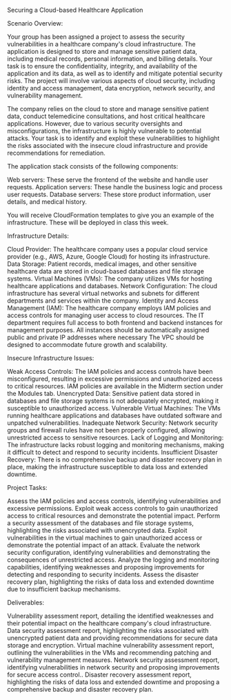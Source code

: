 Securing a Cloud-based Healthcare Application

 

Scenario Overview: 
 

Your group has been assigned a project to assess the security vulnerabilities in a healthcare company's cloud infrastructure. The application is designed to store and manage sensitive patient data, including medical records, personal information, and billing details. Your task is to ensure the confidentiality, integrity, and availability of the application and its data, as well as to identify and mitigate potential security risks. The project will involve various aspects of cloud security, including identity and access management, data encryption, network security, and vulnerability management.

 

The company relies on the cloud to store and manage sensitive patient data, conduct telemedicine consultations, and host critical healthcare applications. However, due to various security oversights and misconfigurations, the infrastructure is highly vulnerable to potential attacks. Your task is to identify and exploit these vulnerabilities to highlight the risks associated with the insecure cloud infrastructure and provide recommendations for remediation. 

The application stack consists of the following components:

Web servers: These serve the frontend of the website and handle user requests.
Application servers: These handle the business logic and process user requests.
Database servers: These store product information, user details, and medical history.

You will receive CloudFormation templates to give you an example of the infrastructure. These will be deployed in class this week.

 

Infrastructure Details:
 

Cloud Provider: The healthcare company uses a popular cloud service provider (e.g., AWS, Azure, Google Cloud) for hosting its infrastructure.
Data Storage: Patient records, medical images, and other sensitive healthcare data are stored in cloud-based databases and file storage systems.
Virtual Machines (VMs): The company utilizes VMs for hosting healthcare applications and databases.
Network Configuration: The cloud infrastructure has several virtual networks and subnets for different departments and services within the company.
Identity and Access Management (IAM): The healthcare company employs IAM policies and access controls for managing user access to cloud resources.
The IT department requires full access to both frontend and backend instances for management purposes.
All instances should be automatically assigned public and private IP addresses where necessary
The VPC should be designed to accommodate future growth and scalability.
 

Insecure Infrastructure Issues:
 

Weak Access Controls: The IAM policies and access controls have been misconfigured, resulting in excessive permissions and unauthorized access to critical resources. IAM policies are available in the Midterm section under the Modules tab.
Unencrypted Data: Sensitive patient data stored in databases and file storage systems is not adequately encrypted, making it susceptible to unauthorized access.
Vulnerable Virtual Machines: The VMs running healthcare applications and databases have outdated software and unpatched vulnerabilities.
Inadequate Network Security: Network security groups and firewall rules have not been properly configured, allowing unrestricted access to sensitive resources.
Lack of Logging and Monitoring: The infrastructure lacks robust logging and monitoring mechanisms, making it difficult to detect and respond to security incidents.
Insufficient Disaster Recovery: There is no comprehensive backup and disaster recovery plan in place, making the infrastructure susceptible to data loss and extended downtime.
 

Project Tasks:
 

Assess the IAM policies and access controls, identifying vulnerabilities and excessive permissions.
Exploit weak access controls to gain unauthorized access to critical resources and demonstrate the potential impact.
Perform a security assessment of the databases and file storage systems, highlighting the risks associated with unencrypted data.
Exploit vulnerabilities in the virtual machines to gain unauthorized access or demonstrate the potential impact of an attack.
Evaluate the network security configuration, identifying vulnerabilities and demonstrating the consequences of unrestricted access.
Analyze the logging and monitoring capabilities, identifying weaknesses and proposing improvements for detecting and responding to security incidents.
Assess the disaster recovery plan, highlighting the risks of data loss and extended downtime due to insufficient backup mechanisms.
 

Deliverables:
 

Vulnerability assessment report, detailing the identified weaknesses and their potential impact on the healthcare company's cloud infrastructure.
Data security assessment report, highlighting the risks associated with unencrypted patient data and providing recommendations for secure data storage and encryption.
Virtual machine vulnerability assessment report, outlining the vulnerabilities in the VMs and recommending patching and vulnerability management measures.
Network security assessment report, identifying vulnerabilities in network security and proposing improvements for secure access control..
Disaster recovery assessment report, highlighting the risks of data loss and extended downtime and proposing a comprehensive backup and disaster recovery plan.
